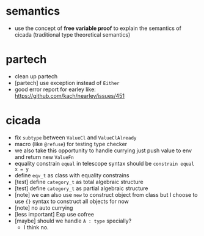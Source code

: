 # semantics
- use the concept of **free variable proof** to explain the semantics of cicada
  (traditional type theoretical semantics)
# partech
- clean up partech
- [partech] use exception instead of `Either`
- good error report for earley
  like: https://github.com/kach/nearley/issues/451
# cicada
- fix `subtype` between `ValueCl` and `ValueClAlready`
- macro (like `@refuse`) for testing type checker
- we also take this opportunity to handle currying
  just push value to env and return new `ValueFn`
- equality constrain `equal` in telescope
  syntax should be
  `constrain equal x = y`
- define `eqv_t` as class with equality constrains
- [test] define `category_t` as total algebraic structure
- [test] define `category_t` as partial algebraic structure
- [note] we can also use `new` to construct object from class
  but I choose to use `{}` syntax to construct all objects for now
- [note] no auto currying
- [less important] Exp use cofree
- [maybe] should we handle `A : type` specially?
  - I think no.

